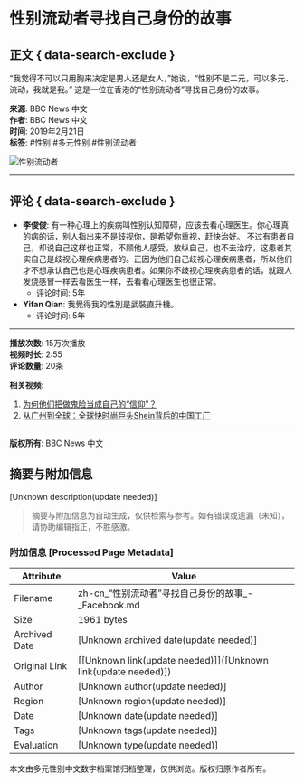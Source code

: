 # 性别流动者寻找自己身份的故事

## 正文 { data-search-exclude }


“我觉得不可以只用胸来决定是男人还是女人，”她说，“性别不是二元，可以多元、流动，我就是我。” 这是一位在香港的“性别流动者”寻找自己身份的故事。 

**来源**: BBC News 中文  
**作者**: BBC News 中文  
**时间**: 2019年2月21日  
**标签**: #性别 #多元性别 #性别流动者

![性别流动者](https://scontent-sjc3-1.xx.fbcdn.net/v/t15.5256-10/52245084_2100899506656525_376578785438334976_n.jpg?stp=dst-jpg_s960x960_tt6&_nc_cat=108&ccb=1-7&_nc_sid=50ce42&_nc_ohc=3b7Xoi7sbMwQ7kNvgGKxyE7&_nc_zt=23&_nc_ht=scontent-sjc3-1.xx&_nc_gid=AgDtR-nvh1u4ob4yydv8oq7&oh=00_AYChEPyuVxA3z2u9V6SEfeyAOtf90VI_3uEhv5NnGSVxAg&oe=678B8AF1)

---

## 评论 { data-search-exclude }

- **李俊俊**: 有一种心理上的疾病叫性别认知障碍，应该去看心理医生。你心理真的病的话，别人指出来不是歧视你，是希望你重视，赶快治好。 不过有患者自己，却说自己这样也正常，不顾他人感受，放纵自己，也不去治疗，这患者其实自己是歧视心理疾病患者的。正因为他们自己歧视心理疾病患者，所以他们才不想承认自己也是心理疾病患者。如果你不歧视心理疾病患者的话，就跟人发烧感冒一样去看医生一样，去看看心理医生也很正常。  
  - 评论时间: 5年
- **Yifan Qian**: 我覺得我的性別是武裝直升機。  
  - 评论时间: 5年  
 
---

**播放次数**: 15万次播放  
**视频时长**: 2:55  
**评论数量**: 20条  

**相关视频**:
1. [为何他们把做鬼脸当成自己的“信仰”？](https://www.facebook.com/watch/?v=2709885625881296)
2. [从广州到全球：全球快时尚巨头Shein背后的中国工厂](https://www.facebook.com/watch/?v=1495209318066420)  

--- 

**版权所有**: BBC News 中文
<!-- tcd_original_link https://zh-cn.facebook.com/BBCChinese/videos/2102368816509594/ -->


## 摘要与附加信息

<!-- tcd_abstract -->
[Unknown description(update needed)]
<!-- tcd_abstract_end -->

> 摘要与附加信息为自动生成，仅供检索与参考。如有错误或遗漏（未知），请协助编辑指正，不胜感激。

### 附加信息 [Processed Page Metadata]

| Attribute       | Value                                  |
|-----------------|----------------------------------------|
| Filename        | zh-cn_“性别流动者”寻找自己身份的故事_-_Facebook.md                             |
| Size            | 1961 bytes                           |
| Archived Date   | [Unknown archived date(update needed)]                             |
| Original Link   | [[Unknown link(update needed)]]([Unknown link(update needed)])                       |
| Author          | [Unknown author(update needed)]                               |
| Region          | [Unknown region(update needed)]                               |
| Date            | [Unknown date(update needed)]                                 |
| Tags            | [Unknown tags(update needed)]                                 |
| Evaluation            | [Unknown type(update needed)]                                 |
<!-- tcd_table_end -->

本文由多元性别中文数字档案馆归档整理，仅供浏览。版权归原作者所有。

